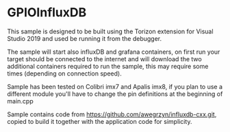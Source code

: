 # GPIOInfluxDB

This sample is designed to be built using the Torizon extension for Visual Studio 2019 and used be running it from the debugger.

The sample will start also influxDB and grafana containers, on first run your target should be connected to the internet and will download the two additional containers required to run the sample, this may require some times (depending on connection speed).

Sample has been tested on Colibri imx7 and Apalis imx8, if you plan to use a different module you'll have to change the pin definitions at the beginning of main.cpp

Sample contains code from https://github.com/awegrzyn/influxdb-cxx.git, copied to build it together with the application code for simplicity.


